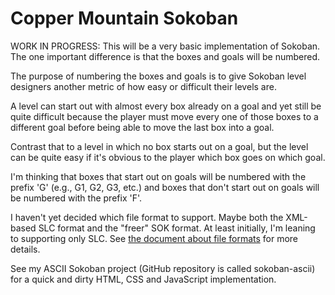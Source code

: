 # Copper Mountain Sokoban

WORK IN PROGRESS: This will be a very basic implementation of Sokoban. The one 
important difference is that the boxes and goals will be numbered.

The purpose of numbering the boxes and goals is to give Sokoban level designers 
another metric of how easy or difficult their levels are.

A level can start out with almost every box already on a goal and yet still be 
quite difficult because the player must move every one of those boxes to a 
different goal before being able to move the last box into a goal.

Contrast that to a level in which no box starts out on a goal, but the level can 
be quite easy if it's obvious to the player which box goes on which goal.

I'm thinking that boxes that start out on goals will be numbered with the prefix 
'G' (e.g., G1, G2, G3, etc.) and boxes that don't start out on goals will be 
numbered with the prefix 'F'.

I haven't yet decided which file format to support. Maybe both the XML-based SLC 
format and the "freer" SOK format. At least initially, I'm leaning to supporting 
only SLC. See [the document about file formats](FileFormats.md) for more 
details.

See my ASCII Sokoban project (GitHub repository is called sokoban-ascii) for a 
quick and dirty HTML, CSS and JavaScript implementation.
